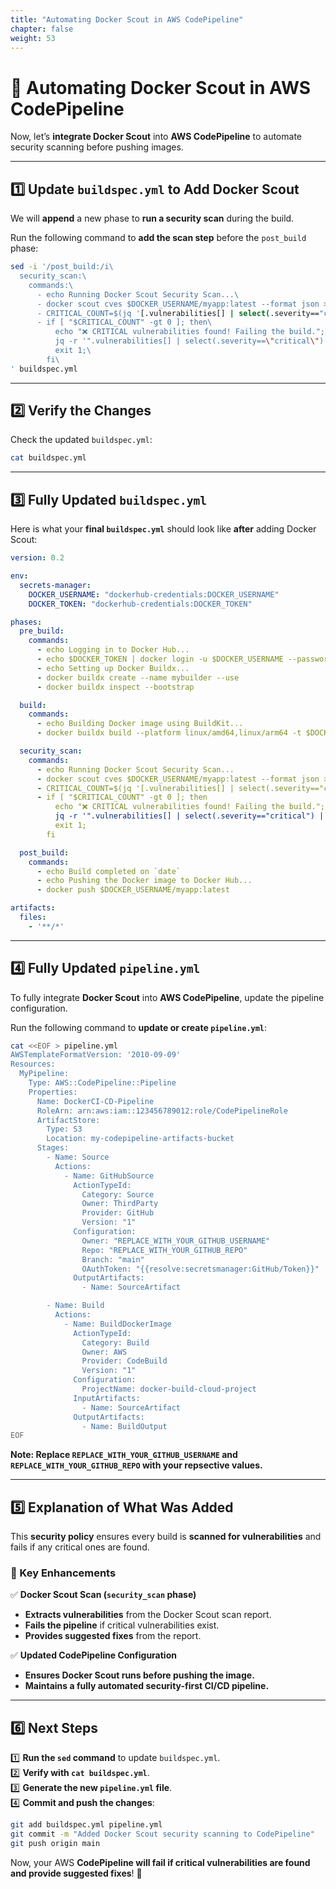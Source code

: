 ```yaml
---
title: "Automating Docker Scout in AWS CodePipeline"
chapter: false
weight: 53
---
```


# 🔄 Automating Docker Scout in AWS CodePipeline

Now, let’s **integrate Docker Scout** into **AWS CodePipeline** to automate security scanning before pushing images.

---

## **1️⃣ Update `buildspec.yml` to Add Docker Scout**
We will **append** a new phase to **run a security scan** during the build.

Run the following command to **add the scan step** before the `post_build` phase:

```bash
sed -i '/post_build:/i\
  security_scan:\
    commands:\
      - echo Running Docker Scout Security Scan...\
      - docker scout cves $DOCKER_USERNAME/myapp:latest --format json > scout-report.json\
      - CRITICAL_COUNT=$(jq '[.vulnerabilities[] | select(.severity=="critical")] | length' scout-report.json)\
      - if [ "$CRITICAL_COUNT" -gt 0 ]; then\
          echo "❌ CRITICAL vulnerabilities found! Failing the build.";\
          jq -r '".vulnerabilities[] | select(.severity==\"critical\") | \"CVE: \" + .id + \" | Package: \" + .package.name + \" | Suggested Fix: \" + (.fixes[].versions | join(\", \"))"' scout-report.json;\
          exit 1;\
        fi\
' buildspec.yml
```

---

## **2️⃣ Verify the Changes**
Check the updated `buildspec.yml`:

```bash
cat buildspec.yml
```

---

## **3️⃣ Fully Updated `buildspec.yml`**
Here is what your **final `buildspec.yml`** should look like **after** adding Docker Scout:

```yaml
version: 0.2

env:
  secrets-manager:
    DOCKER_USERNAME: "dockerhub-credentials:DOCKER_USERNAME"
    DOCKER_TOKEN: "dockerhub-credentials:DOCKER_TOKEN"

phases:
  pre_build:
    commands:
      - echo Logging in to Docker Hub...
      - echo $DOCKER_TOKEN | docker login -u $DOCKER_USERNAME --password-stdin
      - echo Setting up Docker Buildx...
      - docker buildx create --name mybuilder --use
      - docker buildx inspect --bootstrap

  build:
    commands:
      - echo Building Docker image using BuildKit...
      - docker buildx build --platform linux/amd64,linux/arm64 -t $DOCKER_USERNAME/myapp:latest --load

  security_scan:
    commands:
      - echo Running Docker Scout Security Scan...
      - docker scout cves $DOCKER_USERNAME/myapp:latest --format json > scout-report.json
      - CRITICAL_COUNT=$(jq '[.vulnerabilities[] | select(.severity=="critical")] | length' scout-report.json)
      - if [ "$CRITICAL_COUNT" -gt 0 ]; then
          echo "❌ CRITICAL vulnerabilities found! Failing the build.";
          jq -r '".vulnerabilities[] | select(.severity=="critical") | "CVE: " + .id + " | Package: " + .package.name + " | Suggested Fix: " + (.fixes[].versions | join(", "))"' scout-report.json;
          exit 1;
        fi

  post_build:
    commands:
      - echo Build completed on `date`
      - echo Pushing the Docker image to Docker Hub...
      - docker push $DOCKER_USERNAME/myapp:latest

artifacts:
  files:
    - '**/*'
```

---

## **4️⃣ Fully Updated `pipeline.yml`**
To fully integrate **Docker Scout** into **AWS CodePipeline**, update the pipeline configuration.

Run the following command to **update or create `pipeline.yml`**:

```bash
cat <<EOF > pipeline.yml
AWSTemplateFormatVersion: '2010-09-09'
Resources:
  MyPipeline:
    Type: AWS::CodePipeline::Pipeline
    Properties:
      Name: DockerCI-CD-Pipeline
      RoleArn: arn:aws:iam::123456789012:role/CodePipelineRole
      ArtifactStore:
        Type: S3
        Location: my-codepipeline-artifacts-bucket
      Stages:
        - Name: Source
          Actions:
            - Name: GitHubSource
              ActionTypeId:
                Category: Source
                Owner: ThirdParty
                Provider: GitHub
                Version: "1"
              Configuration:
                Owner: "REPLACE_WITH_YOUR_GITHUB_USERNAME"
                Repo: "REPLACE_WITH_YOUR_GITHUB_REPO"
                Branch: "main"
                OAuthToken: "{{resolve:secretsmanager:GitHub/Token}}"
              OutputArtifacts:
                - Name: SourceArtifact

        - Name: Build
          Actions:
            - Name: BuildDockerImage
              ActionTypeId:
                Category: Build
                Owner: AWS
                Provider: CodeBuild
                Version: "1"
              Configuration:
                ProjectName: docker-build-cloud-project
              InputArtifacts:
                - Name: SourceArtifact
              OutputArtifacts:
                - Name: BuildOutput
EOF
```
**Note: Replace `REPLACE_WITH_YOUR_GITHUB_USERNAME` and `REPLACE_WITH_YOUR_GITHUB_REPO` with your repsective values.**

---

## **5️⃣ Explanation of What Was Added**
This **security policy** ensures every build is **scanned for vulnerabilities** and fails if any critical ones are found.

### **🔹 Key Enhancements**
✅ **Docker Scout Scan (`security_scan` phase)**
- **Extracts vulnerabilities** from the Docker Scout scan report.
- **Fails the pipeline** if critical vulnerabilities exist.
- **Provides suggested fixes** from the report.

✅ **Updated CodePipeline Configuration**
- **Ensures Docker Scout runs before pushing the image.**
- **Maintains a fully automated security-first CI/CD pipeline.**

---

## **6️⃣ Next Steps**
1️⃣ **Run the `sed` command** to update `buildspec.yml`.  
2️⃣ **Verify with `cat buildspec.yml`**.  
3️⃣ **Generate the new `pipeline.yml` file**.  
4️⃣ **Commit and push the changes**:

```bash
git add buildspec.yml pipeline.yml
git commit -m "Added Docker Scout security scanning to CodePipeline"
git push origin main
```

Now, your AWS **CodePipeline will fail if critical vulnerabilities are found and provide suggested fixes**! 🚀
